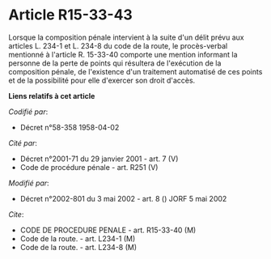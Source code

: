 # Article R15-33-43

Lorsque la composition pénale intervient à la suite d'un délit prévu aux articles L. 234-1 et L. 234-8 du code de la route,
le procès-verbal mentionné à l'article R. 15-33-40 comporte une mention informant la personne de la perte de points qui
résultera de l'exécution de la composition pénale, de l'existence d'un traitement automatisé de ces points et de la
possibilité pour elle d'exercer son droit d'accès.

**Liens relatifs à cet article**

_Codifié par_:

  - Décret n°58-358 1958-04-02

_Cité par_:

  - Décret n°2001-71 du 29 janvier 2001 - art. 7 (V)
  - Code de procédure pénale - art. R251 (V)

_Modifié par_:

  - Décret n°2002-801 du 3 mai 2002 - art. 8 () JORF 5 mai 2002

_Cite_:

  - CODE DE PROCEDURE PENALE - art. R15-33-40 (M)
  - Code de la route. - art. L234-1 (M)
  - Code de la route. - art. L234-8 (M)
